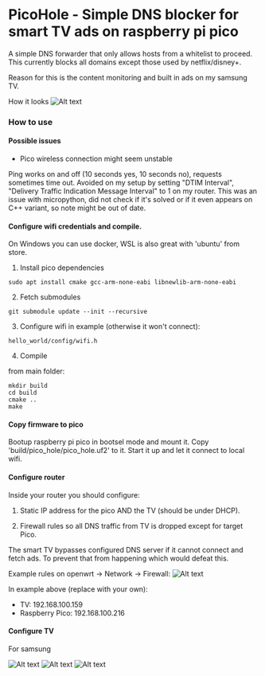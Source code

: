 # PicoHole - Simple DNS blocker for smart TV ads on raspberry pi pico

A simple DNS forwarder that only allows hosts from a whitelist to proceed.
This currently blocks all domains except those used by netflix/disney+.

Reason for this is the content monitoring and built in ads on my samsung TV.

How it looks
![Alt text](/documentation/pico_front.jpg "")

### How to use

#### Possible issues

- Pico wireless connection might seem unstable

Ping works on and off (10 seconds yes, 10 seconds no), requests sometimes time out.
Avoided on my setup by setting "DTIM Interval", "Delivery Traffic Indication Message Interval" to 1 on my router.
This was an issue with micropython, did not check if it's solved or if it even appears on C++ variant, so note might be out of date.

#### Configure wifi credentials and compile.

On Windows you can use docker, WSL is also great with 'ubuntu' from store.

1. Install pico dependencies
```
sudo apt install cmake gcc-arm-none-eabi libnewlib-arm-none-eabi
```

2. Fetch submodules
```
git submodule update --init --recursive
```

3. Configure wifi in example (otherwise it won't connect):
```
hello_world/config/wifi.h
```

4. Compile

from main folder:

```
mkdir build
cd build
cmake ..
make
```

#### Copy firmware to pico

Bootup raspberry pi pico in bootsel mode and mount it.
Copy 'build/pico_hole/pico_hole.uf2' to it.
Start it up and let it connect to local wifi.

#### Configure router

Inside your router you should configure:

1. Static IP address for the pico AND the TV (should be under DHCP).

2. Firewall rules so all DNS traffic from TV is dropped except for target Pico.

The smart TV bypasses configured DNS server if it cannot connect and fetch ads. 
To prevent that from happening which would defeat this.

Example rules on openwrt -> Network -> Firewall:
![Alt text](/documentation/firewall.png "")

In example above (replace with your own):
- TV: 192.168.100.159
- Raspberry Pico: 192.168.100.216

#### Configure TV

For samsung

![Alt text](/documentation/samsung1.jpg "")
![Alt text](/documentation/samsung2.jpg "")
![Alt text](/documentation/samsung3.jpg "")
